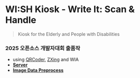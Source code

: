 # WI:SH Kiosk - Write It: Scan & Handle
> Kiosk for the Elderly and People with Disabilities

### 2025 오픈소스 개발자대회 출품작

* using [QRCoder](https://github.com/codebude/QRCoder), [ZXing](https://github.com/zxing/zxing) and WIA
* **[Server](https://github.com/Team-ToyoTech/WISH-Server)**
* **[Image Data Preprocess](https://github.com/Team-ToyoTech/WISH-ImagePreprocess)**
